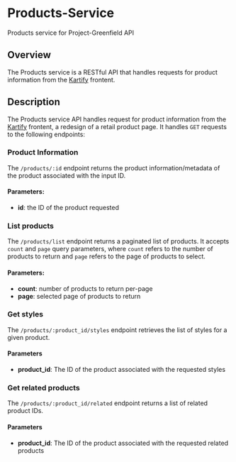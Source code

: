 # Products-Service
Products service for Project-Greenfield API

## Overview
The Products service is a RESTful API that handles requests for product information from the [Kartify](https://github.com/Kartify-Team/Kartify) frontent.

## Description
The Products service API handles request for product information from the [Kartify](https://github.com/Kartify-Team/Kartify) frontent, a redesign of a retail product page. It handles `GET` requests to the following endpoints:

### Product Information
The `/products/:id` endpoint returns the product information/metadata of the product associated with the input ID.

#### Parameters:
* **id**: the ID of the product requested

### List products

The `/products/list` endpoint returns a paginated list of products. It accepts `count` and `page` query parameters, where `count` refers to the number of products to return and `page` refers to the page of products to select.

#### Parameters:
* **count**: number of products to return per-page
* **page**: selected page of products to return

### Get styles

The `/products/:product_id/styles` endpoint retrieves the list of styles for a given product.

#### Parameters
* **product_id**: The ID of the product associated with the requested styles

### Get related products
The `/products/:product_id/related` endpoint returns a list of related product IDs.

#### Parameters
* **product_id**: The ID of the product associated with the requested related products

